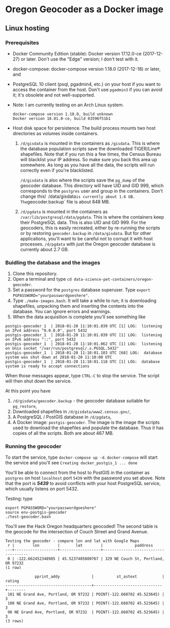 # Oregon Geocoder as a Docker image

## Linux hosting

### Prerequisites
* Docker Community Edition (stable): Docker version 17.12.0-ce (2017-12-27) or later. Don't use the "Edge" version; I don't test with it.
* docker-compose: docker-compose version 1.18.0 (2017-12-18) or later, and
* PostgreSQL 10 client (psql, pgadmin4, etc.) on your host if you want to access the container from the host. Don't use `pgadmin3` if you can avoid it; it's obsolete and not well-supported.
* Note: I am currently testing on an Arch Linux system.
  ```
  docker-compose version 1.18.0, build unknown
  Docker version 18.01.0-ce, build 03596f51b1
  ```

* Host disk space for persistence. The build process mounts two host directories as volumes inside containers. 
        
    1. `/d/gisdata` is mounted in the containers as `/gisdata`. This is where the database population scripts save the downloaded TIGER/Line® shapefiles. Note that if you run this a few times, the Census Bureau will blacklist your IP address. So make sure you back this area up somewhere. As long as you have all the data, the scripts will run correctly even if you're blacklisted.

        `/d/gisdata` is also where the scripts save the `pg_dump` of the geocoder database. This directory will have UID and GID 999, which corresponds to the `postgres` user and group in the containers. Don't change this!` `/data/gisdata` is currently about 1.6 GB. The `geocoder.backup` file is about 848 MB.

    2. `/d/pgdata` is mounted in the containers as `/var/lib/postgresql/data/pgdata`. This is where the containers keep their PostgreSQL data. This is also UID and GID 999. For the geocoders, this is easily recreated, either by re-running the scripts or by restoring `geocoder.backup` in `/data/gisdata`. But for other applications, you'll want to be careful not to corrupt it with host processes. `/d/pgdata` with just the Oregon geocoder database is currently about 2.7 GB.

### Buidling the database and the images
1. Clone this repository.
2. Open a terminal and type `cd data-science-pet-containers/oregon-geocoder`.
3. Set a password for the `postgres` database superuser. Type `export PGPASSWORD="yourpasswordgoeshere"`. 
4. Type `./make-images.bash`. It will take a while to run; it is downloading shapefiles, unpacking them and inserting the contents into the database. You can ignore errors and warnings.
5. When the data acquisition is complete you'll see something like
```
postgis-geocoder_1  | 2018-01-20 11:10:01.039 UTC [1] LOG:  listening on IPv4 address "0.0.0.0", port 5432
postgis-geocoder_1  | 2018-01-20 11:10:01.039 UTC [1] LOG:  listening on IPv6 address "::", port 5432
postgis-geocoder_1  | 2018-01-20 11:10:01.062 UTC [1] LOG:  listening on Unix socket "/var/run/postgresql/.s.PGSQL.5432"
postgis-geocoder_1  | 2018-01-20 11:10:01.103 UTC [68] LOG:  database system was shut down at 2018-01-20 11:10:00 UTC
postgis-geocoder_1  | 2018-01-20 11:10:01.118 UTC [1] LOG:  database system is ready to accept connections
```

When those messages appear, type `CTRL-C` to stop the service. The script will then shut down the service.

At this point you have

1. `/d/gisdata/geocoder.backup` - the geocoder database suitable for `pg_restore`,
2. Downloaded shapefiles in `/d/gisdata/www2.census.gov/`,
3. A PostgreSQL / PostGIS database in `/d/pgdata`,
4. A Docker image: `postgis-geocoder`.  The image is the image the scripts used to download the shapefiles and populate the database. Thus it has copies of all the scripts. Both are about 467 MB.

### Running the geocoder
To start the service, type `docker-compose up -d`. `docker-compose` will start the service and you'll see `Creating docker_postgis_1 ... done
`

You'll be able to connect from the host to PostGIS in the container as `postgres` on host `localhost` port `5439` with the password you set above. Note that the port is ***5439*** to avoid conflicts with your host PostgreSQL service, which usually listens on port 5432.

Testing: type

```
export PGPASSWORD="yourpasswordgoeshere"
source env-postgis-geocoder
./test-geocoder.bash
```

You'll see the Hack Oregon headquarters geocoded! The second table is the geocode for the intersection of Couch Street and Grand Avenue.

```
Testing the geocoder - compare lon and lat with Google Maps
 r |        lon        |       lat        |              paddress               
---+-------------------+------------------+-------------------------------------
 0 | -122.662452348985 | 45.5237405800767 | 329 NE Couch St, Portland, OR 97232
(1 row)

             pprint_addy              |          st_astext           | rating 
--------------------------------------+------------------------------+--------
 101 NE Grand Ave, Portland, OR 97232 | POINT(-122.660702 45.523645) |      3
 100 NE Grand Ave, Portland, OR 97232 | POINT(-122.660702 45.523645) |      3
 98 NE Grand Ave, Portland, OR 97232  | POINT(-122.660702 45.523645) |      3
(3 rows)
```
